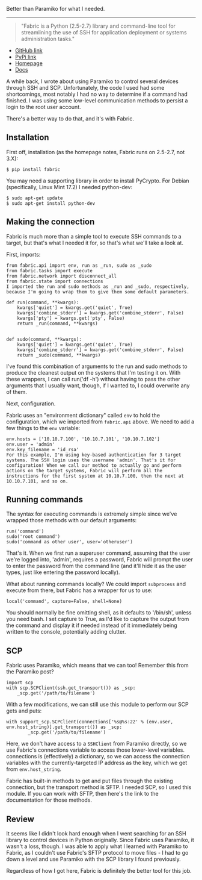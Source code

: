 Better than Paramiko for what I needed.

---

> "Fabric is a Python (2.5-2.7) library and command-line tool for streamlining the use of SSH for application deployment or systems administration tasks."

* [GitHub link](https://github.com/fabric/fabric)
* [PyPi link](https://pypi.python.org/pypi/Fabric)
* [Homepage](http://www.fabfile.org/)
* [Docs](http://docs.fabfile.org/en/1.11/)

A while back, I wrote about using Paramiko to control several devices through SSH and SCP. Unfortunately, the code I used had some shortcomings, most notably I had no way to determine if a command had finished. I was using some low-level communication methods to persist a login to the root user account.

There's a better way to do that, and it's with Fabric.

## Installation
First off, installation (as the homepage notes, Fabric runs on 2.5-2.7, not 3.X):

```language-
$ pip install fabric
```

You may need a supporting library in order to install PyCrypto. For Debian (specifically, Linux Mint 17.2) I needed python-dev:

```language-bash
$ sudo apt-get update
$ sudo apt-get install python-dev
```

## Making the connection
Fabric is much more than a simple tool to execute SSH commands to a target, but that's what I needed it for, so that's what we'll take a look at.

First, imports:

```language-python
from fabric.api import env, run as _run, sudo as _sudo  
from fabric.tasks import execute  
from fabric.network import disconnect_all  
from fabric.state import connections  
I imported the run and sudo methods as _run and _sudo, respectively, because I'm going to wrap them to give them some default parameters.

def run(command, **kwargs):  
    kwargs['quiet'] = kwargs.get('quiet', True)
    kwargs['combine_stderr'] = kwargs.get('combine_stderr', False)
    kwargs['pty'] = kwargs.get('pty', False)
    return _run(command, **kwargs)


def sudo(command, **kwargs):  
    kwargs['quiet'] = kwargs.get('quiet', True)
    kwargs['combine_stderr'] = kwargs.get('combine_stderr', False)
    return _sudo(command, **kwargs)
```

I've found this combination of arguments to the run and sudo methods to produce the cleanest output on the systems that I'm testing it on. With these wrappers, I can call run('df -h') without having to pass the other arguments that I usually want, though, if I wanted to, I could overwrite any of them.

Next, configuration.

Fabric uses an "environment dictionary" called `env` to hold the configuration, which we imported from `fabric.api` above. We need to add a few things to the `env` variable:

```language-python
env.hosts = ['10.10.7.100', '10.10.7.101', '10.10.7.102']  
env.user = 'admin'  
env.key_filename = 'id_rsa'  
For this example, I'm using key-based authentication for 3 target systems. The SSH login uses the username 'admin'. That's it for configuration! When we call our method to actually go and perform actions on the target systems, Fabric will perform all the instructions for the first system at 10.10.7.100, then the next at 10.10.7.101, and so on.
```

## Running commands
The syntax for executing commands is extremely simple since we've wrapped those methods with our default arguments:

```language-python
run('command')  
sudo('root command')  
sudo('command as other user', user='otheruser')  
```

That's it. When we first run a superuser command, assuming that the user we're logged into, 'admin', requires a password, Fabric will prompt the user to enter the password from the command line (and it'll hide it as the user types, just like entering the password locally).

What about running commands locally? We could import `subprocess` and execute from there, but Fabric has a wrapper for us to use:

```language-python
local('command', capture=False, shell=None)  
```

You should normally be fine omitting shell, as it defaults to '/bin/sh', unless you need bash. I set capture to True, as I'd like to capture the output from the command and display it if needed instead of it immediately being written to the console, potentially adding clutter.

## SCP
Fabric uses Paramiko, which means that we can too! Remember this from the Paramiko post?

```language-python
import scp  
with scp.SCPClient(ssh.get_transport()) as _scp:  
    _scp.get('/path/to/filename')
```

With a few modifications, we can still use this module to perform our SCP gets and puts:

```language-python
with support_scp.SCPClient(connections['%s@%s:22' % (env.user, env.host_string)].get_transport()) as _scp:  
        _scp.get('/path/to/filename')
```

Here, we don't have access to a `SSHClient` from Paramiko directly, so we use Fabric's connections variable to access those lower-level variables. connections is (effectively) a dictionary, so we can access the connection variables with the currently-targeted IP address as the key, which we get from `env.host_string`.

Fabric has built-in methods to get and put files through the existing connection, but the transport method is SFTP. I needed SCP, so I used this module. If you can work with SFTP, then here's the link to the documentation for those methods.

## Review
It seems like I didn't look hard enough when I went searching for an SSH library to control devices in Python originally. Since Fabric uses Paramiko, it wasn't a loss, though. I was able to apply what I learned with Paramiko to Fabric, as I couldn't use Fabric's SFTP protocol to move files - I had to go down a level and use Paramiko with the SCP library I found previously.

Regardless of how I got here, Fabric is definitely the better tool for this job.